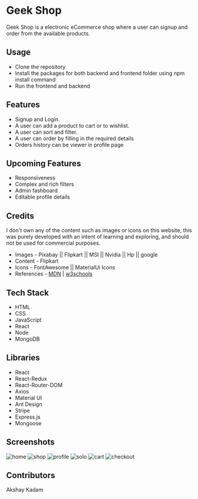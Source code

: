 # Geek Shop

Geek Shop is a electronic eCommerce shop where a user can signup and order from the available products.



## Usage 
* Clone the repository
* Install the packages for both backend and frontend folder using npm install command
* Run the frontend and backend

## Features
* Signup and Login.
* A user can add a product to cart or to wishlist.
* A user can sort and filter.
* A user can order by filling in the required details
* Orders history can be viewer in profile page

## Upcoming Features 
* Responsiveness
* Complex and rich filters
* Admin fashboard
* Editable profile details

## Credits
I don't own any of the content such as images or icons on this website, this was purely developed with an intent of  learning and exploring, and should not be used for commercial purposes.

* Images -  Pixabay || Flipkart || MSI || Nvidia || Hp || google
* Content - Flipkart
* Icons -  FontAwesome || MaterialUi Icons
* References - [MDN](https://developer.mozilla.org/en-US/) | [w3schools](https://www.w3schools.com/)

## Tech Stack
* HTML
* CSS
* JavaScript
* React
* Node
* MongoDB

## Libraries
* React
* React-Redux
* React-Router-DOM
* Axios
* Material UI
* Ant Design
* Stripe
* Express.js
* Mongoose


## Screenshots
 
![home](https://user-images.githubusercontent.com/39058941/118169653-d047aa00-b446-11eb-89f9-e7d066733436.png)
![shop](https://user-images.githubusercontent.com/39058941/118169677-d89fe500-b446-11eb-918f-0e1026579291.png)
![profile](https://user-images.githubusercontent.com/39058941/118169675-d8074e80-b446-11eb-865f-df3242709ff2.png)
![solo](https://user-images.githubusercontent.com/39058941/118169678-d9387b80-b446-11eb-93bf-edc8f50dca0f.png)
![cart](https://user-images.githubusercontent.com/39058941/118169682-d9d11200-b446-11eb-8d9a-b13f5aab61dc.png)
![checkout](https://user-images.githubusercontent.com/39058941/118169685-da69a880-b446-11eb-8f38-f654eb3653d3.png)



## Contributors
Akshay Kadam
 

 


 
